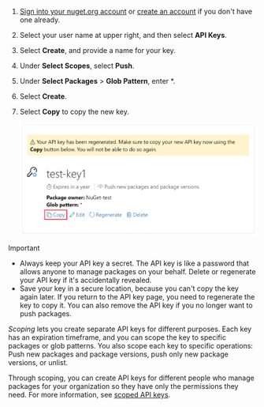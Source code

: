 1. [Sign into your nuget.org account](https://www.nuget.org/users/account/LogOn?returnUrl=%2F) or [create an account](../../nuget-org/individual-accounts.md#add-a-new-individual-account) if you don't have one already.

1. Select your user name at upper right, and then select **API Keys**.

1. Select **Create**, and provide a name for your key.

1. Under **Select Scopes**, select **Push**.

1. Under **Select Packages** > **Glob Pattern**, enter \*.

1. Select **Create**.

1. Select **Copy** to copy the new key.

   ![Screenshot that shows the new API key with the Copy link.](../media/qs-create-api-key.png)

> [!IMPORTANT]
>
> - Always keep your API key a secret. The API key is like a password that allows anyone to manage packages on your behalf. Delete or regenerate your API key if it's accidentally revealed.
> - Save your key in a secure location, because you can't copy the key again later. If you return to the API key page, you need to regenerate the key to copy it. You can also remove the API key if you no longer want to push packages.

*Scoping* lets you create separate API keys for different purposes. Each key has an expiration timeframe, and you can scope the key to specific packages or glob patterns. You also scope each key to specific operations: Push new packages and package versions, push only new package versions, or unlist.

Through scoping, you can create API keys for different people who manage packages for your organization so they have only the permissions they need. For more information, see [scoped API keys](../../nuget-org/scoped-api-keys.md).
